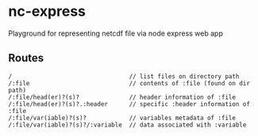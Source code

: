 # nc-express
Playground for representing netcdf file via node express web app

## Routes
```
/                                 // list files on directory path
/:file                            // contents of :file (found on dir path)
/:file/head(er)?(s)?              // header information of :file
/:file/head(er)?(s)?.:header      // specific :header information of :file
/:file/var(iable)?(s)?            // variables metadata of :file
/:file/var(iable)?(s)?/:variable  // data associated with :variable
```